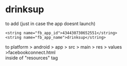 # drinksup
to add (just in case the app doesnt launch)
```
<string name="fb_app_id">434430730652551</string>
<string name="fb_app_name">drinksup</string>
```
to platform > android > app > src > main > res > values >facebookconnect.html
<br />
inside of "resources" tag
